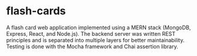 # flash-cards

A flash card web application implemented using a MERN stack (MongoDB, Express, React, and Node.js). The backend server was written REST principles and is separated into multiple layers for better maintainability. Testing is done with the Mocha framework and Chai assertion library.

